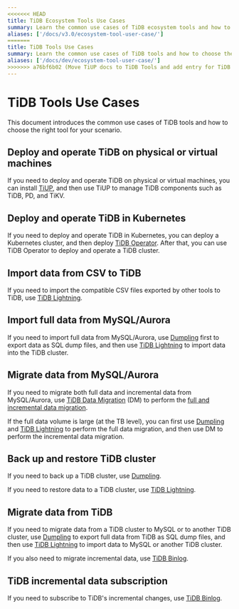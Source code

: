 ```yaml
---
<<<<<<< HEAD
title: TiDB Ecosystem Tools Use Cases
summary: Learn the common use cases of TiDB ecosystem tools and how to choose the tools.
aliases: ['/docs/v3.0/ecosystem-tool-user-case/']
=======
title: TiDB Tools Use Cases
summary: Learn the common use cases of TiDB tools and how to choose the tools.
aliases: ['/docs/dev/ecosystem-tool-user-case/']
>>>>>>> a76bf6b02 (Move TiUP docs to TiDB Tools and add entry for TiDB Operator (#7259))
---
```


# TiDB Tools Use Cases

This document introduces the common use cases of TiDB tools and how to choose the right tool for your scenario.

## Deploy and operate TiDB on physical or virtual machines

If you need to deploy and operate TiDB on physical or virtual machines, you can install [TiUP](/tiup/tiup-overview.md), and then use TiUP to manage TiDB components such as TiDB, PD, and TiKV.

## Deploy and operate TiDB in Kubernetes

If you need to deploy and operate TiDB in Kubernetes, you can deploy a Kubernetes cluster, and then deploy [TiDB Operator](https://docs.pingcap.com/tidb-in-kubernetes/stable). After that, you can use TiDB Operator to deploy and operate a TiDB cluster.

## Import data from CSV to TiDB

If you need to import the compatible CSV files exported by other tools to TiDB, use [TiDB Lightning](/tidb-lightning/migrate-from-csv-using-tidb-lightning.md).

## Import full data from MySQL/Aurora

If you need to import full data from MySQL/Aurora, use [Dumpling](/export-or-backup-using-dumpling.md) first to export data as SQL dump files, and then use [TiDB Lightning](/tidb-lightning/tidb-lightning-overview.md) to import data into the TiDB cluster.

## Migrate data from MySQL/Aurora

If you need to migrate both full data and incremental data from MySQL/Aurora, use [TiDB Data Migration](https://docs.pingcap.com/tidb-data-migration/v2.0/overview) (DM) to perform the [full and incremental data migration](https://docs.pingcap.com/tidb-data-migration/v2.0/migrate-from-mysql-aurora).

If the full data volume is large (at the TB level), you can first use [Dumpling](/export-or-backup-using-dumpling.md) and [TiDB Lightning](/tidb-lightning/tidb-lightning-overview.md) to perform the full data migration, and then use DM to perform the incremental data migration.

## Back up and restore TiDB cluster

If you need to back up a TiDB cluster, use [Dumpling](/export-or-backup-using-dumpling.md).

If you need to restore data to a TiDB cluster, use [TiDB Lightning](/tidb-lightning/tidb-lightning-overview.md).

## Migrate data from TiDB

If you need to migrate data from a TiDB cluster to MySQL or to another TiDB cluster, use [Dumpling](/export-or-backup-using-dumpling.md) to export full data from TiDB as SQL dump files, and then use [TiDB Lightning](/tidb-lightning/tidb-lightning-overview.md) to import data to MySQL or another TiDB cluster.

If you also need to migrate incremental data, use [TiDB Binlog](/tidb-binlog/tidb-binlog-overview.md).

## TiDB incremental data subscription

If you need to subscribe to TiDB's incremental changes, use [TiDB Binlog](/tidb-binlog/binlog-consumer-client.md).

